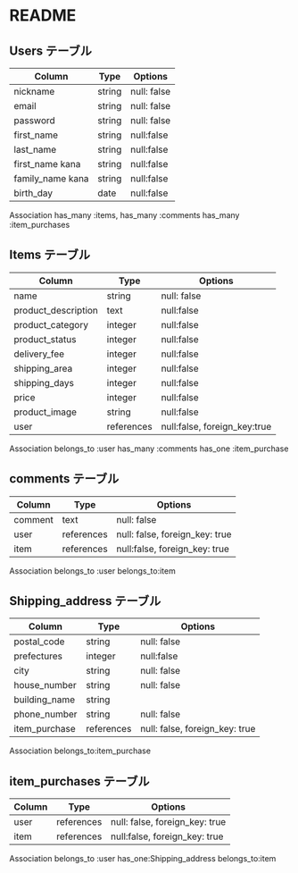 # README

## Users テーブル

| Column   | Type   | Options     |
| -------- | ------ | ----------- |
| nickname | string | null: false |
| email    | string | null: false |
| password | string | null: false |
|first_name| string | null:false  |
|last_name | string | null:false  |
|first_name kana| string | null:false |
|family_name kana| string | null:false |
|birth_day | date | null:false|
Association
has_many :items,
has_many :comments
has_many :item_purchases

## Items テーブル

| Column       |Type   | Options     |
| ------       | ------ | ----------- |
|name | string | null: false |
|product_description| text | null:false |
|product_category | integer |null:false|
|product_status | integer |null:false|
|delivery_fee   | integer |null:false|
|shipping_area  | integer |null:false|
|shipping_days  | integer |null:false|
|price          | integer |null:false|
|product_image  | string |null:false|
| user  |references|null:false, foreign_key:true|
Association
belongs_to :user
has_many :comments
has_one :item_purchase
## comments テーブル

| Column | Type       | Options                        |
| ------ | ---------- | ------------------------------ |
|comment | text | null: false |
| user| references | null: false, foreign_key: true|
|item| references | null:false, foreign_key: true |
Association
belongs_to :user
belongs_to:item



## Shipping_address テーブル

| Column  | Type       | Options                        |
| ------- | ---------- | ------------------------------ |
| postal_code | string | null: false |
| prefectures | integer | null:false |
| city | string | null: false |
| house_number | string | null: false |
| building_name | string |
| phone_number | string | null: false |
| item_purchase | references | null: false, foreign_key: true |
Association
belongs_to:item_purchase


## item_purchases テーブル

| Column  | Type       | Options                        |
| ------- | ---------- | ------------------------------ |
| user| references | null: false, foreign_key: true|
|item| references | null:false, foreign_key: true |
Association
belongs_to :user
has_one:Shipping_address
belongs_to:item

